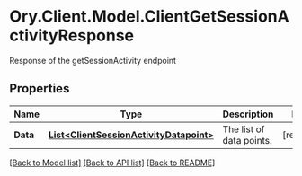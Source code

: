 # Ory.Client.Model.ClientGetSessionActivityResponse
Response of the getSessionActivity endpoint

## Properties

Name | Type | Description | Notes
------------ | ------------- | ------------- | -------------
**Data** | [**List&lt;ClientSessionActivityDatapoint&gt;**](ClientSessionActivityDatapoint.md) | The list of data points. | [readonly] 

[[Back to Model list]](../README.md#documentation-for-models) [[Back to API list]](../README.md#documentation-for-api-endpoints) [[Back to README]](../README.md)

